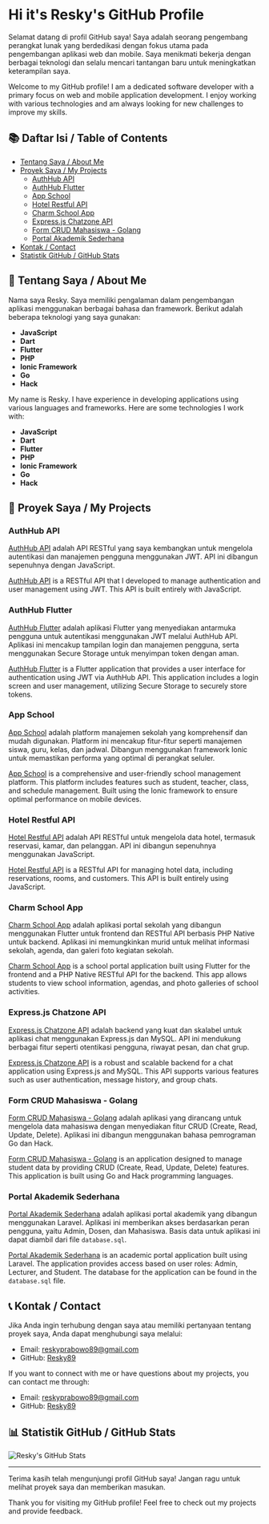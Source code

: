 # Hi it's Resky's GitHub Profile

Selamat datang di profil GitHub saya! Saya adalah seorang pengembang perangkat lunak yang berdedikasi dengan fokus utama pada pengembangan aplikasi web dan mobile. Saya menikmati bekerja dengan berbagai teknologi dan selalu mencari tantangan baru untuk meningkatkan keterampilan saya.

Welcome to my GitHub profile! I am a dedicated software developer with a primary focus on web and mobile application development. I enjoy working with various technologies and am always looking for new challenges to improve my skills.

## 📚 Daftar Isi / Table of Contents

- [Tentang Saya / About Me](#tentang-saya--about-me)
- [Proyek Saya / My Projects](#proyek-saya--my-projects)
  - [AuthHub API](#authhub-api)
  - [AuthHub Flutter](#authhub-flutter)
  - [App School](#app-school)
  - [Hotel Restful API](#hotel-restful-api)
  - [Charm School App](#charm-school-app)
  - [Express.js Chatzone API](#expressjs-chatzone-api)
  - [Form CRUD Mahasiswa - Golang](#form-crud-mahasiswa---golang)
  - [Portal Akademik Sederhana](#portal-akademik-sederhana)
- [Kontak / Contact](#kontak--contact)
- [Statistik GitHub / GitHub Stats](#statistik-github--github-stats)

## 📖 Tentang Saya / About Me

Nama saya Resky. Saya memiliki pengalaman dalam pengembangan aplikasi menggunakan berbagai bahasa dan framework. Berikut adalah beberapa teknologi yang saya gunakan:

- **JavaScript**
- **Dart**
- **Flutter**
- **PHP**
- **Ionic Framework**
- **Go**
- **Hack**

My name is Resky. I have experience in developing applications using various languages and frameworks. Here are some technologies I work with:

- **JavaScript**
- **Dart**
- **Flutter**
- **PHP**
- **Ionic Framework**
- **Go**
- **Hack**

## 💼 Proyek Saya / My Projects

### AuthHub API

[AuthHub API](https://github.com/Resky89/authhub-api) adalah API RESTful yang saya kembangkan untuk mengelola autentikasi dan manajemen pengguna menggunakan JWT. API ini dibangun sepenuhnya dengan JavaScript.

[AuthHub API](https://github.com/Resky89/authhub-api) is a RESTful API that I developed to manage authentication and user management using JWT. This API is built entirely with JavaScript.

### AuthHub Flutter

[AuthHub Flutter](https://github.com/Resky89/authhub-flutter) adalah aplikasi Flutter yang menyediakan antarmuka pengguna untuk autentikasi menggunakan JWT melalui AuthHub API. Aplikasi ini mencakup tampilan login dan manajemen pengguna, serta menggunakan Secure Storage untuk menyimpan token dengan aman.

[AuthHub Flutter](https://github.com/Resky89/authhub-flutter) is a Flutter application that provides a user interface for authentication using JWT via AuthHub API. This application includes a login screen and user management, utilizing Secure Storage to securely store tokens.

### App School

[App School](https://github.com/Resky89/app-school) adalah platform manajemen sekolah yang komprehensif dan mudah digunakan. Platform ini mencakup fitur-fitur seperti manajemen siswa, guru, kelas, dan jadwal. Dibangun menggunakan framework Ionic untuk memastikan performa yang optimal di perangkat seluler.

[App School](https://github.com/Resky89/app-school) is a comprehensive and user-friendly school management platform. This platform includes features such as student, teacher, class, and schedule management. Built using the Ionic framework to ensure optimal performance on mobile devices.

### Hotel Restful API

[Hotel Restful API](https://github.com/Resky89/hotel-restful-api) adalah API RESTful untuk mengelola data hotel, termasuk reservasi, kamar, dan pelanggan. API ini dibangun sepenuhnya menggunakan JavaScript.

[Hotel Restful API](https://github.com/Resky89/hotel-restful-api) is a RESTful API for managing hotel data, including reservations, rooms, and customers. This API is built entirely using JavaScript.

### Charm School App

[Charm School App](https://github.com/Resky89/charm-school-app) adalah aplikasi portal sekolah yang dibangun menggunakan Flutter untuk frontend dan RESTful API berbasis PHP Native untuk backend. Aplikasi ini memungkinkan murid untuk melihat informasi sekolah, agenda, dan galeri foto kegiatan sekolah.

[Charm School App](https://github.com/Resky89/charm-school-app) is a school portal application built using Flutter for the frontend and a PHP Native RESTful API for the backend. This app allows students to view school information, agendas, and photo galleries of school activities.

### Express.js Chatzone API

[Express.js Chatzone API](https://github.com/Resky89/express.js-chatzone-api) adalah backend yang kuat dan skalabel untuk aplikasi chat menggunakan Express.js dan MySQL. API ini mendukung berbagai fitur seperti otentikasi pengguna, riwayat pesan, dan chat grup.

[Express.js Chatzone API](https://github.com/Resky89/express.js-chatzone-api) is a robust and scalable backend for a chat application using Express.js and MySQL. This API supports various features such as user authentication, message history, and group chats.

### Form CRUD Mahasiswa - Golang

[Form CRUD Mahasiswa - Golang](https://github.com/Resky89/form-crud-mahasiswa-GOLANG) adalah aplikasi yang dirancang untuk mengelola data mahasiswa dengan menyediakan fitur CRUD (Create, Read, Update, Delete). Aplikasi ini dibangun menggunakan bahasa pemrograman Go dan Hack.

[Form CRUD Mahasiswa - Golang](https://github.com/Resky89/form-crud-mahasiswa-GOLANG) is an application designed to manage student data by providing CRUD (Create, Read, Update, Delete) features. This application is built using Go and Hack programming languages.

### Portal Akademik Sederhana

[Portal Akademik Sederhana](https://github.com/Resky89/portal-academic) adalah aplikasi portal akademik yang dibangun menggunakan Laravel. Aplikasi ini memberikan akses berdasarkan peran pengguna, yaitu Admin, Dosen, dan Mahasiswa. Basis data untuk aplikasi ini dapat diambil dari file `database.sql`.

[Portal Akademik Sederhana](https://github.com/Resky89/portal-academic) is an academic portal application built using Laravel. The application provides access based on user roles: Admin, Lecturer, and Student. The database for the application can be found in the `database.sql` file.

## 📞 Kontak / Contact

Jika Anda ingin terhubung dengan saya atau memiliki pertanyaan tentang proyek saya, Anda dapat menghubungi saya melalui:

- Email: [reskyprabowo89@gmail.com](mailto:reskyprabowo89@gmail.com)
- GitHub: [Resky89](https://github.com/Resky89)

If you want to connect with me or have questions about my projects, you can contact me through:

- Email: [reskyprabowo89@gmail.com](mailto:reskyprabowo89@gmail.com)
- GitHub: [Resky89](https://github.com/Resky89)

## 📊 Statistik GitHub / GitHub Stats

![Resky's GitHub Stats](https://github-readme-stats.vercel.app/api?username=Resky89&show_icons=true&theme=radical)

---

Terima kasih telah mengunjungi profil GitHub saya! Jangan ragu untuk melihat proyek saya dan memberikan masukan.

Thank you for visiting my GitHub profile! Feel free to check out my projects and provide feedback.
